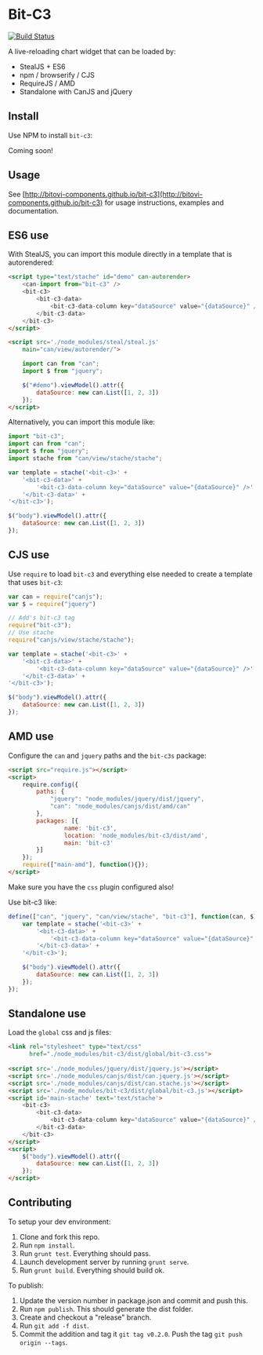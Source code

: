 # Bit-C3

[![Build Status](https://travis-ci.org/bitovi-components/bit-c3.svg?branch=master)](https://travis-ci.org/bitovi-components/bit-c3)

A live-reloading chart widget that can be loaded by:

- StealJS + ES6
- npm / browserify / CJS
- RequireJS / AMD
- Standalone with CanJS and jQuery

## Install

Use NPM to install `bit-c3`:

Coming soon!

## Usage

See [http://bitovi-components.github.io/bit-c3](http://bitovi-components.github.io/bit-c3) for usage instructions, examples and documentation.

## ES6 use

With StealJS, you can import this module directly in a template that is autorendered:

```html
<script type="text/stache" id="demo" can-autorender>
	<can-import from="bit-c3" />
	<bit-c3>
		<bit-c3-data>
			<bit-c3-data-column key="dataSource" value="{dataSource}" />
		</bit-c3-data>
	</bit-c3>
</script>

<script src='./node_modules/steal/steal.js'
	main="can/view/autorender/">

	import can from "can";
	import $ from "jquery";

	$("#demo").viewModel().attr({
		dataSource: new can.List([1, 2, 3])
	});
</script>

```

Alternatively, you can import this module like:

```js
import "bit-c3";
import can from "can";
import $ from "jquery";
import stache from "can/view/stache/stache";

var template = stache('<bit-c3>' +
	'<bit-c3-data>' +
		'<bit-c3-data-column key="dataSource" value="{dataSource}" />' +
	'</bit-c3-data>' +
'</bit-c3>');

$("body").viewModel().attr({
	dataSource: new can.List([1, 2, 3])
});

```

## CJS use

Use `require` to load `bit-c3` and everything else
needed to create a template that uses `bit-c3`:

```js
var can = require("canjs");
var $ = require("jquery")

// Add's bit-c3 tag
require("bit-c3");
// Use stache
require("canjs/view/stache/stache");

var template = stache('<bit-c3>' +
	'<bit-c3-data>' +
		'<bit-c3-data-column key="dataSource" value="{dataSource}" />' +
	'</bit-c3-data>' +
'</bit-c3>');

$("body").viewModel().attr({
	dataSource: new can.List([1, 2, 3])
});

```

## AMD use

Configure the `can` and `jquery` paths and the `bit-c3s` package:

```html
<script src="require.js"></script>
<script>
	require.config({
	    paths: {
	        "jquery": "node_modules/jquery/dist/jquery",
	        "can": "node_modules/canjs/dist/amd/can"
	    },
	    packages: [{
		    	name: 'bit-c3',
		    	location: 'node_modules/bit-c3/dist/amd',
		    	main: 'bit-c3'
	    }]
	});
	require(["main-amd"], function(){});
</script>
```

Make sure you have the `css` plugin configured also!

Use bit-c3 like:

```js
define(["can", "jquery", "can/view/stache", "bit-c3"], function(can, $) {
	var template = stache('<bit-c3>' +
		'<bit-c3-data>' +
			'<bit-c3-data-column key="dataSource" value="{dataSource}" />' +
		'</bit-c3-data>' +
	'</bit-c3>');

	$("body").viewModel().attr({
		dataSource: new can.List([1, 2, 3])
	});
});
```

## Standalone use

Load the `global` css and js files:

```html
<link rel="stylesheet" type="text/css" 
      href="./node_modules/bit-c3/dist/global/bit-c3.css">
      
<script src='./node_modules/jquery/dist/jquery.js'></script>
<script src='./node_modules/canjs/dist/can.jquery.js'></script>
<script src='./node_modules/canjs/dist/can.stache.js'></script>
<script src='./node_modules/bit-c3/dist/global/bit-c3.js'></script>
<script id='main-stache' text='text/stache'>
	<bit-c3>
		<bit-c3-data>
			<bit-c3-data-column key="dataSource" value="{dataSource}" />
		</bit-c3-data>
	</bit-c3>
</script>
<script>
	$("body").viewModel().attr({
		dataSource: new can.List([1, 2, 3])
	});
</script>
```

## Contributing

To setup your dev environment:

1. Clone and fork this repo.  
2. Run `npm install`.
3. Run `grunt test`. Everything should pass.
4. Launch development server by running `grunt serve`.
5. Run `grunt build`.  Everything should build ok.

To publish:

1.  Update the version number in package.json and commit and push this.
2.  Run `npm publish`.  This should generate the dist folder.
3.  Create and checkout a "release" branch.
4.  Run `git add -f dist`.
5.  Commit the addition and tag it `git tag v0.2.0`.  Push the tag `git push origin --tags`.
